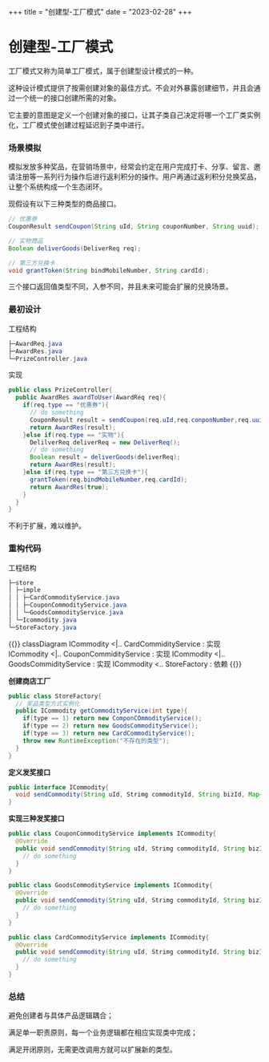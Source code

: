 +++
title = "创建型-工厂模式"
date = "2023-02-28"
+++

# 创建型-工厂模式

工厂模式又称为简单工厂模式，属于创建型设计模式的一种。

这种设计模式提供了按需创建对象的最佳方式。不会对外暴露创建细节，并且会通过一个统一的接口创建所需的对象。

它主要的意图是定义一个创建对象的接口，让其子类自己决定将哪一个工厂类实例化，工厂模式使创建过程延迟到子类中进行。



### 场景模拟

模拟发放多种奖品，在营销场景中，经常会约定在用户完成打卡、分享、留言、邀请注册等一系列行为操作后进行返利积分的操作。用户再通过返利积分兑换奖品，让整个系统构成一个生态闭环。

现假设有以下三种类型的商品接口。

```java
// 优惠券
CouponResult sendCoupon(String uId, String couponNumber, String uuid);

// 实物商品
Boolean deliverGoods(DeliverReq req);

// 第三方兑换卡
void grantToken(String bindMobileNumber, String cardId);
```

三个接口返回值类型不同，入参不同，并且未来可能会扩展的兑换场景。



### 最初设计

工程结构

```java
├─AwardReq.java
├─AwardRes.java
└─PrizeController.java
```

实现

```java
public class PrizeController{
  public AwardRes awardToUser(AwardReq req){
    if(req.type == "优惠券"){
      // do something
      CouponResult result = sendCoupon(req.uId,req.conponNumber,req.uuid);
      return AwardRes(result);
    }else if(req.type == "实物"){
      DelilverReq deliverReq = new DeliverReq();
      // do something
      Boolean result = deliverGoods(deliverReq);
      return AwardRes(result);
    }else if(req.type == "第三方兑换卡"){
      grantToken(req.bindMobileNumber,req.cardId);
      return AwardRes(true);
    }
  }
}
```

不利于扩展，难以维护。



### 重构代码

工程结构

```java
├─store
│ ├─imple
│ │ ├─CardCommodityService.java
│ │ ├─CouponCommodityService.java
│ │ └─GoodsCommodityService.java
│ └─Icommodity.java
└─StoreFactory.java
```

{{<mermaid>}}
classDiagram
    ICommodity <|.. CardCommidityService : 实现
    ICommodity <|.. CouponCommidityService : 实现
    ICommodity <|.. GoodsCommidityService : 实现
    ICommodity <.. StoreFactory : 依赖
{{</mermaid>}}



**创建商店工厂**

```java
public class StoreFactory{
  // 奖品类型方式实例化
  public ICommodity getCommodityService(int type){
    if(type == 1) return new ComponCOmmodityService();
    if(type == 2) return new GoodsCommodityService();
    if(type == 3) return new CardCommodityService();
    throw new RuntimeException("不存在的类型");
  }
}
```



**定义发奖接口**

```java
public interface ICommodity{
  void sendCommodity(String uId, Strimg commodityId, String bizId, Map<String, String> extMap) throw Exception;
}
```



**实现三种发奖接口**

```java
public class CouponCommodityService implements ICommodity{
  @Override
  public void sendCommodity(String uId, Strimg commodityId, String bizId, Map<String, String> extMap){
    // do something
  }
}

public class GoodsCommodityService implements ICommodity{
  @Override
  public void sendCommodity(String uId, Strimg commodityId, String bizId, Map<String, String> extMap){
    // do something
  }
}

public class CardCommodityService implements ICommodity{
  @Override
  public void sendCommodity(String uId, Strimg commodityId, String bizId, Map<String, String> extMap){
    // do something
  }
}
```



### 总结

避免创建者与具体产品逻辑耦合；

满足单一职责原则，每一个业务逻辑都在相应实现类中完成；

满足开闭原则，无需更改调用方就可以扩展新的类型。

